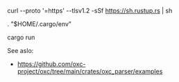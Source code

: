 curl --proto '=https' --tlsv1.2 -sSf https://sh.rustup.rs | sh

. "$HOME/.cargo/env"

cargo run

See aslo:
- https://github.com/oxc-project/oxc/tree/main/crates/oxc_parser/examples